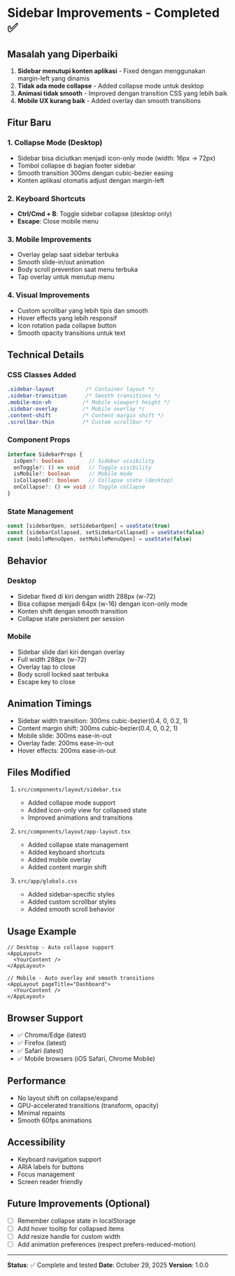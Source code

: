 # Sidebar Improvements - Completed ✅

## Masalah yang Diperbaiki

1. **Sidebar menutupi konten aplikasi** - Fixed dengan menggunakan margin-left yang dinamis
2. **Tidak ada mode collapse** - Added collapse mode untuk desktop
3. **Animasi tidak smooth** - Improved dengan transition CSS yang lebih baik
4. **Mobile UX kurang baik** - Added overlay dan smooth transitions

## Fitur Baru

### 1. Collapse Mode (Desktop)
- Sidebar bisa diciutkan menjadi icon-only mode (width: 16px → 72px)
- Tombol collapse di bagian footer sidebar
- Smooth transition 300ms dengan cubic-bezier easing
- Konten aplikasi otomatis adjust dengan margin-left

### 2. Keyboard Shortcuts
- **Ctrl/Cmd + B**: Toggle sidebar collapse (desktop only)
- **Escape**: Close mobile menu

### 3. Mobile Improvements
- Overlay gelap saat sidebar terbuka
- Smooth slide-in/out animation
- Body scroll prevention saat menu terbuka
- Tap overlay untuk menutup menu

### 4. Visual Improvements
- Custom scrollbar yang lebih tipis dan smooth
- Hover effects yang lebih responsif
- Icon rotation pada collapse button
- Smooth opacity transitions untuk text

## Technical Details

### CSS Classes Added
```css
.sidebar-layout          /* Container layout */
.sidebar-transition      /* Smooth transitions */
.mobile-min-vh          /* Mobile viewport height */
.sidebar-overlay        /* Mobile overlay */
.content-shift          /* Content margin shift */
.scrollbar-thin         /* Custom scrollbar */
```

### Component Props
```typescript
interface SidebarProps {
  isOpen?: boolean        // Sidebar visibility
  onToggle?: () => void   // Toggle visibility
  isMobile?: boolean      // Mobile mode
  isCollapsed?: boolean   // Collapse state (desktop)
  onCollapse?: () => void // Toggle collapse
}
```

### State Management
```typescript
const [sidebarOpen, setSidebarOpen] = useState(true)
const [sidebarCollapsed, setSidebarCollapsed] = useState(false)
const [mobileMenuOpen, setMobileMenuOpen] = useState(false)
```

## Behavior

### Desktop
- Sidebar fixed di kiri dengan width 288px (w-72)
- Bisa collapse menjadi 64px (w-16) dengan icon-only mode
- Konten shift dengan smooth transition
- Collapse state persistent per session

### Mobile
- Sidebar slide dari kiri dengan overlay
- Full width 288px (w-72)
- Overlay tap to close
- Body scroll locked saat terbuka
- Escape key to close

## Animation Timings

- Sidebar width transition: 300ms cubic-bezier(0.4, 0, 0.2, 1)
- Content margin shift: 300ms cubic-bezier(0.4, 0, 0.2, 1)
- Mobile slide: 300ms ease-in-out
- Overlay fade: 200ms ease-in-out
- Hover effects: 200ms ease-in-out

## Files Modified

1. `src/components/layout/sidebar.tsx`
   - Added collapse mode support
   - Added icon-only view for collapsed state
   - Improved animations and transitions

2. `src/components/layout/app-layout.tsx`
   - Added collapse state management
   - Added keyboard shortcuts
   - Added mobile overlay
   - Added content margin shift

3. `src/app/globals.css`
   - Added sidebar-specific styles
   - Added custom scrollbar styles
   - Added smooth scroll behavior

## Usage Example

```tsx
// Desktop - Auto collapse support
<AppLayout>
  <YourContent />
</AppLayout>

// Mobile - Auto overlay and smooth transitions
<AppLayout pageTitle="Dashboard">
  <YourContent />
</AppLayout>
```

## Browser Support

- ✅ Chrome/Edge (latest)
- ✅ Firefox (latest)
- ✅ Safari (latest)
- ✅ Mobile browsers (iOS Safari, Chrome Mobile)

## Performance

- No layout shift on collapse/expand
- GPU-accelerated transitions (transform, opacity)
- Minimal repaints
- Smooth 60fps animations

## Accessibility

- Keyboard navigation support
- ARIA labels for buttons
- Focus management
- Screen reader friendly

## Future Improvements (Optional)

- [ ] Remember collapse state in localStorage
- [ ] Add hover tooltip for collapsed items
- [ ] Add resize handle for custom width
- [ ] Add animation preferences (respect prefers-reduced-motion)

---

**Status**: ✅ Complete and tested
**Date**: October 29, 2025
**Version**: 1.0.0
